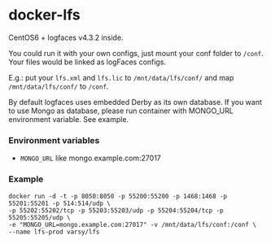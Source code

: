 docker-lfs
====================

CentOS6 + logfaces v4.3.2 inside.

You could run it with your own configs, just mount your conf folder to `/conf`. 
Your files would be linked as logFaces configs.

E.g.: put your `lfs.xml` and `lfs.lic` to `/mnt/data/lfs/conf/` and map `/mnt/data/lfs/conf/` to `/conf`.

By default logfaces uses embedded Derby as its own database.
If you want to use Mongo as database, please run container with MONGO_URL environment variable.
See example.

### Environment variables
* `MONGO_URL` like mongo.example.com:27017

### Example
```
docker run -d -t -p 8050:8050 -p 55200:55200 -p 1468:1468 -p 55201:55201 -p 514:514/udp \
-p 55202:55202/tcp -p 55203:55203/udp -p 55204:55204/tcp -p 55205:55205/udp \ 
-e "MONGO_URL=mongo.example.com:27017" -v /mnt/data/lfs/conf:/conf \
--name lfs-prod varsy/lfs
```
